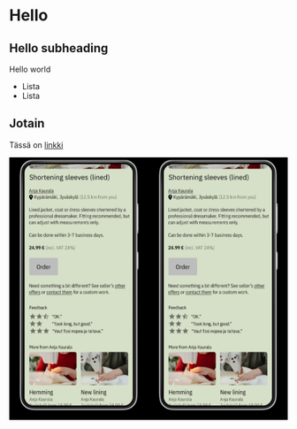 # Hello

## Hello subheading

Hello world

- Lista
- Lista

## Jotain

Tässä on [linkki](https://ruulnoke.github.io/)

<style>
.container {
  display:flex;
}

.container img {
  width: 50%;
}
</style>

<div class="container">
  <img src="images/school-project-figma-mockup-2.PNG">
  <img src="images/school-project-figma-mockup-2.PNG">
</div>
